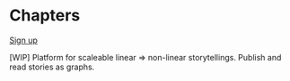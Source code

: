 # Chapters

[Sign up](http://chapters.space)

[WIP] Platform for scaleable linear => non-linear storytellings. Publish and read stories as graphs.
